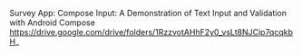 Survey App:
Compose Input: A Demonstration of Text Input and Validation with Android Compose https://drive.google.com/drive/folders/1RzzvotAHhF2y0_vsLt8NJCip7qcqkbH_
